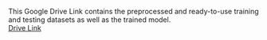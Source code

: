 This Google Drive Link contains the preprocessed and ready-to-use training and testing datasets as well as the trained model.  
[Drive Link](https://drive.google.com/drive/folders/1VypUG7dqQxVeIn0c7Y2__Zwaqd-_Ixum?usp=sharing)
